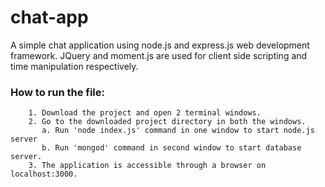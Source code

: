 # chat-app 
A simple chat application using node.js and express.js web development framework. JQuery and moment.js are used for client side scripting and time manipulation respectively.
### How to run the file:
        1. Download the project and open 2 terminal windows.
        2. Go to the downloaded project directory in both the windows.
           a. Run 'node index.js' command in one window to start node.js server
           b. Run 'mongod' command in second window to start database server.
        3. The application is accessible through a browser on localhost:3000.
        
